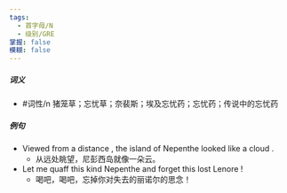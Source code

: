 ```yaml
---
tags:
  - 首字母/N
  - 级别/GRE
掌握: false
模糊: false
---
```

##### 词义
- #词性/n  猪笼草；忘忧草；奈裴斯；埃及忘忧药；忘忧药；传说中的忘忧药
##### 例句
- Viewed from a distance , the island of Nepenthe looked like a cloud .
	- 从远处眺望，尼彭西岛就像一朵云。
- Let me quaff this kind Nepenthe and forget this lost Lenore !
	- 喝吧，喝吧，忘掉你对失去的丽诺尔的思念！

